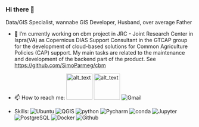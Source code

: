 ### Hi there 👋

<!--
**SimoParmeg/SimoParmeg** is a ✨ _special_ ✨ repository because its `README.md` (this file) appears on your GitHub profile.

Here are some ideas to get you started:

- 🔭 I’m currently working on ...
- 🌱 I’m currently learning ...
- 👯 I’m looking to collaborate on ...
- 🤔 I’m looking for help with ...
- 💬 Ask me about ...
- 📫 How to reach me: ...
- 😄 Pronouns: ...
- ⚡ Fun fact: ...
-->
Data/GIS Specialist, wannabe GIS Developer, Husband, over average Father
- 🔭 I’m currently working on cbm project in JRC - Joint Research Center in Ispra(VA) as Copernicus DIAS Support Consultant in the GTCAP group for the development of cloud-based solutions for Common Agriculture Policies (CAP) support. My main tasks are related to the maintenance and development of the backend part of the product. See https://github.com/SimoParmeg/cbm 

- 📫 How to reach me: [<img alt="alt_text" width="70px" src="https://img.shields.io/badge/-Linkedin-blue?logo=linkedin"/>](https://www.linkedin.com/in/simone-parmeggiani/) [<img alt="alt_text" width="70px" src="https://img.shields.io/badge/-Telegram-lightblue?logo=telegram"/>](https://t.me/Strategies_Against_Architecture) ![Gmail](https://img.shields.io/badge/-Gmail-white?logo=gmail&link=@parmeggiani.simone@gmail.com)

- Skills:  ![Ubuntu](https://img.shields.io/badge/Linux-red?logo=linux&logoColor=black)  ![QGIS](https://img.shields.io/badge/-QGIS-grey?logo=qgis&link=https://qgis.org/en/site/) ![python](https://img.shields.io/badge/-Python-blue?logo=python&logoColor=gold)  ![Pycharm](https://img.shields.io/badge/-PyCharm-008080?logo=pycharm&logoColor=green&link=https://www.jetbrains.com/pycharm/)  ![conda](https://img.shields.io/badge/-conda-grey?logo=anaconda)  ![Jupyter](https://img.shields.io/badge/-Jupyter-008080?logo=jupyter)  ![PostgreSQL](https://img.shields.io/badge/-PostgreSQL-336791?&logo=postgresql&logoColor=white)  ![Docker](https://img.shields.io/badge/-Docker-lightblue?logo=docker)  ![Github](https://img.shields.io/badge/-GitHub-181717?logo=github&link=https://github.com/SimoParmeg)
